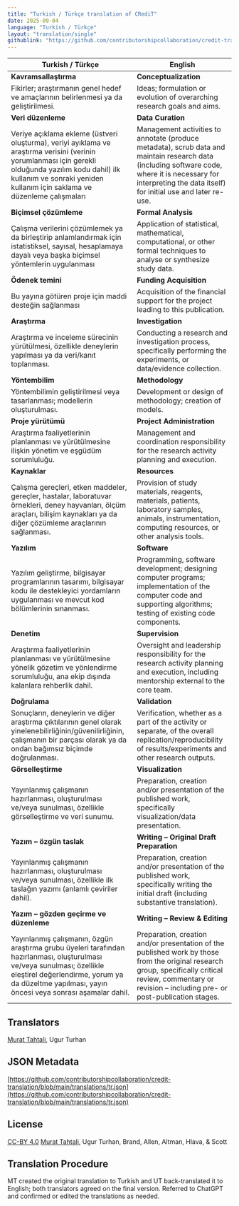 ```yaml
---
title: "Turkish / Türkçe translation of CRediT"
date: 2025-09-04
language: "Turkish / Türkçe"
layout: "translation/single"
githublink: "https://github.com/contributorshipcollaboration/credit-translation/blob/main/translations/tr.json"
---
```


| Turkish / Türkçe | English |
| --- | --- |
| **Kavramsallaştırma** | **Conceptualization** |
| Fikirler; araştırmanın genel hedef ve amaçlarının belirlenmesi ya da geliştirilmesi. | Ideas; formulation or evolution of overarching research goals and aims. |
| **Veri düzenleme** | **Data Curation** |
| Veriye açıklama ekleme (üstveri oluşturma), veriyi ayıklama ve araştırma verisini (verinin yorumlanması için gerekli olduğunda yazılım kodu dahil) ilk kullanım ve sonraki yeniden kullanım için saklama ve düzenleme çalışmaları | Management activities to annotate (produce metadata), scrub data and maintain research data (including software code, where it is necessary for interpreting the data itself) for initial use and later re-use. |
| **Biçimsel çözümleme** | **Formal Analysis** |
| Çalışma verilerini çözümlemek ya da birleştirip anlamlandırmak için istatistiksel, sayısal, hesaplamaya dayalı veya başka biçimsel yöntemlerin uygulanması | Application of statistical, mathematical, computational, or other formal techniques to analyse or synthesize study data. |
| **Ödenek temini** | **Funding Acquisition** |
| Bu yayına götüren proje için maddi desteğin sağlanması | Acquisition of the financial support for the project leading to this publication. |
| **Araştırma** | **Investigation** |
| Araştırma ve inceleme sürecinin yürütülmesi, özellikle deneylerin yapılması ya da veri/kanıt toplanması. | Conducting a research and investigation process, specifically performing the experiments, or data/evidence collection. |
| **Yöntembilim** | **Methodology** |
| Yöntembilimin geliştirilmesi veya tasarlanması; modellerin oluşturulması. | Development or design of methodology; creation of models. |
| **Proje yürütümü** | **Project Administration** |
| Araştırma faaliyetlerinin planlanması ve yürütülmesine ilişkin yönetim ve eşgüdüm sorumluluğu. | Management and coordination responsibility for the research activity planning and execution. |
| **Kaynaklar** | **Resources** |
| Çalışma gereçleri, etken maddeler, gereçler, hastalar, laboratuvar örnekleri, deney hayvanları, ölçüm araçları, bilişim kaynakları ya da diğer çözümleme araçlarının sağlanması. | Provision of study materials, reagents, materials, patients, laboratory samples, animals, instrumentation, computing resources, or other analysis tools. |
| **Yazılım** | **Software** |
| Yazılım geliştirme, bilgisayar programlarının tasarımı, bilgisayar kodu ile destekleyici yordamların uygulanması ve mevcut kod bölümlerinin sınanması. | Programming, software development; designing computer programs; implementation of the computer code and supporting algorithms; testing of existing code components. |
| **Denetim** | **Supervision** |
| Araştırma faaliyetlerinin planlanması ve yürütülmesine yönelik gözetim ve yönlendirme sorumluluğu, ana ekip dışında kalanlara rehberlik dahil. | Oversight and leadership responsibility for the research activity planning and execution, including mentorship external to the core team. |
| **Doğrulama** | **Validation** |
| Sonuçların, deneylerin ve diğer araştırma çıktılarının genel olarak yinelenebilirliğinin/güvenilirliğinin, çalışmanın bir parçası olarak ya da ondan bağımsız biçimde doğrulanması. | Verification, whether as a part of the activity or separate, of the overall replication/reproducibility of results/experiments and other research outputs. |
| **Görselleştirme** | **Visualization** |
| Yayınlanmış çalışmanın hazırlanması, oluşturulması ve/veya sunulması, özellikle görselleştirme ve veri sunumu. | Preparation, creation and/or presentation of the published work, specifically visualization/data presentation. |
| **Yazım – özgün taslak** | **Writing – Original Draft Preparation** |
| Yayınlanmış çalışmanın hazırlanması, oluşturulması ve/veya sunulması, özellikle ilk taslağın yazımı (anlamlı çeviriler dahil). | Preparation, creation and/or presentation of the published work, specifically writing the initial draft (including substantive translation). |
| **Yazım – gözden geçirme ve düzenleme** | **Writing – Review & Editing** |
| Yayınlanmış çalışmanın, özgün araştırma grubu üyeleri tarafından hazırlanması, oluşturulması ve/veya sunulması; özellikle eleştirel değerlendirme, yorum ya da düzeltme yapılması, yayın öncesi veya sonrası aşamalar dahil. | Preparation, creation and/or presentation of the published work by those from the original research group, specifically critical review, commentary or revision – including pre- or post-publication stages. |

## Translators

[Murat  Tahtali](https://orcid.org/0000-0003-4702-4002), Ugur  Turhan

## JSON Metadata

[https://github.com/contributorshipcollaboration/credit-translation/blob/main/translations/tr.json](https://github.com/contributorshipcollaboration/credit-translation/blob/main/translations/tr.json)

## License

[CC-BY 4.0](https://creativecommons.org/licenses/by/4.0/) [Murat  Tahtali](https://orcid.org/0000-0003-4702-4002), Ugur  Turhan, Brand, Allen, Altman, Hlava, & Scott

## Translation Procedure

MT created the original translation to Turkish and UT back-translated it to English; both translators agreed on the final version. Referred to ChatGPT and confirmed or edited the translations as needed.